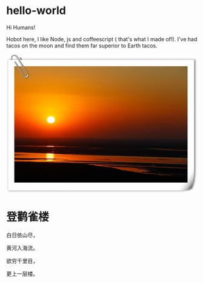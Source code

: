# hello-world

Hi Humans!

Hobot here, I like Node, js and coffeescript ( that's what I made of!).
I've had tacos on the moon and find them far superior to Earth tacos.

<!DOCTYPE html>
<html lang="en">
<head>
    <meta charset="UTF-8">
    <title>Title</title>
</head>
<body>
<img src="鹳雀楼.jpg"/>
<h1>登鹳雀楼</h1>
<p>白日依山尽，</p>
<p>黄河入海流。</p>
<p>欲穷千里目，</p>
<p>更上一层楼。</p>
</body>
</html>
